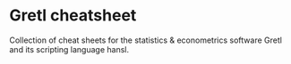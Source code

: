 # Gretl cheatsheet
Collection of cheat sheets for the statistics &amp; econometrics software Gretl and its scripting language hansl.
